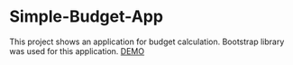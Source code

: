 # Simple-Budget-App
This project shows an application for budget calculation. Bootstrap library was used for this application.
[DEMO](https://evgeniysidljarevich.github.io/Simple-Budget-App/)
